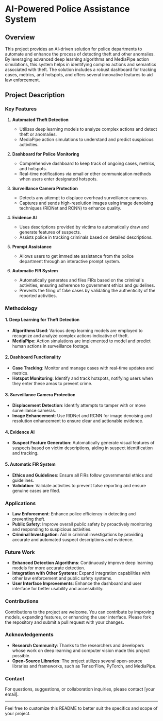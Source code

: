 
# AI-Powered Police Assistance System

## Overview
This project provides an AI-driven solution for police departments to automate and enhance the process of detecting theft and other anomalies. By leveraging advanced deep learning algorithms and MediaPipe action simulations, this system helps in identifying complex actions and semantics associated with theft. The solution includes a robust dashboard for tracking cases, metrics, and hotspots, and offers several innovative features to aid law enforcement.

## Project Description

### Key Features

1. **Automated Theft Detection**
   - Utilizes deep learning models to analyze complex actions and detect theft or anomalies.
   - MediaPipe action simulations to understand and predict suspicious activities.

2. **Dashboard for Police Monitoring**
   - Comprehensive dashboard to keep track of ongoing cases, metrics, and hotspots.
   - Real-time notifications via email or other communication methods when users enter designated hotspots.

3. **Surveillance Camera Protection**
   - Detects any attempt to displace overhead surveillance cameras.
   - Captures and sends high-resolution images using image denoising techniques (RIDNet and RCNN) to enhance quality.

4. **Evidence AI**
   - Uses descriptions provided by victims to automatically draw and generate features of suspects.
   - Assists police in tracking criminals based on detailed descriptions.

5. **Prompt Assistance**
   - Allows users to get immediate assistance from the police department through an interactive prompt system.

6. **Automatic FIR System**
   - Automatically generates and files FIRs based on the criminal's activities, ensuring adherence to government ethics and guidelines.
   - Prevents the filing of fake cases by validating the authenticity of the reported activities.

### Methodology

#### 1. Deep Learning for Theft Detection
- **Algorithms Used**: Various deep learning models are employed to recognize and analyze complex actions indicative of theft.
- **MediaPipe**: Action simulations are implemented to model and predict human actions in surveillance footage.

#### 2. Dashboard Functionality
- **Case Tracking**: Monitor and manage cases with real-time updates and metrics.
- **Hotspot Monitoring**: Identify and track hotspots, notifying users when they enter these areas to prevent crime.

#### 3. Surveillance Camera Protection
- **Displacement Detection**: Identify attempts to tamper with or move surveillance cameras.
- **Image Enhancement**: Use RIDNet and RCNN for image denoising and resolution enhancement to ensure clear and actionable evidence.

#### 4. Evidence AI
- **Suspect Feature Generation**: Automatically generate visual features of suspects based on victim descriptions, aiding in suspect identification and tracking.

#### 5. Automatic FIR System
- **Ethics and Guidelines**: Ensure all FIRs follow governmental ethics and guidelines.
- **Validation**: Validate activities to prevent false reporting and ensure genuine cases are filed.

### Applications
- **Law Enforcement**: Enhance police efficiency in detecting and preventing theft.
- **Public Safety**: Improve overall public safety by proactively monitoring and responding to suspicious activities.
- **Criminal Investigation**: Aid in criminal investigations by providing accurate and automated suspect descriptions and evidence.

### Future Work
- **Enhanced Detection Algorithms**: Continuously improve deep learning models for more accurate detection.
- **Integration with Other Systems**: Expand integration capabilities with other law enforcement and public safety systems.
- **User Interface Improvements**: Enhance the dashboard and user interface for better usability and accessibility.

### Contributions
Contributions to the project are welcome. You can contribute by improving models, expanding features, or enhancing the user interface. Please fork the repository and submit a pull request with your changes.

### Acknowledgements
- **Research Community**: Thanks to the researchers and developers whose work on deep learning and computer vision made this project possible.
- **Open-Source Libraries**: The project utilizes several open-source libraries and frameworks, such as TensorFlow, PyTorch, and MediaPipe.

### Contact
For questions, suggestions, or collaboration inquiries, please contact [your email].

---

Feel free to customize this README to better suit the specifics and scope of your project.
